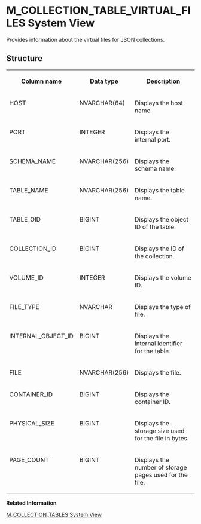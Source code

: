 <!-- loiocacf365d31424043af7333a4ac15ddc0 -->

# M\_COLLECTION\_TABLE\_VIRTUAL\_FILES System View

Provides information about the virtual files for JSON collections.



<a name="loiocacf365d31424043af7333a4ac15ddc0__section_thx_gtd_dbb"/>

## Structure


<table>
<tr>
<th valign="top">

Column name

</th>
<th valign="top">

Data type

</th>
<th valign="top">

Description

</th>
</tr>
<tr>
<td valign="top">

HOST

</td>
<td valign="top">

NVARCHAR\(64\)

</td>
<td valign="top">

Displays the host name.

</td>
</tr>
<tr>
<td valign="top">

PORT

</td>
<td valign="top">

INTEGER

</td>
<td valign="top">

Displays the internal port.

</td>
</tr>
<tr>
<td valign="top">

SCHEMA\_NAME

</td>
<td valign="top">

NVARCHAR\(256\)

</td>
<td valign="top">

Displays the schema name.

</td>
</tr>
<tr>
<td valign="top">

TABLE\_NAME

</td>
<td valign="top">

NVARCHAR\(256\)

</td>
<td valign="top">

Displays the table name.

</td>
</tr>
<tr>
<td valign="top">

TABLE\_OID

</td>
<td valign="top">

BIGINT

</td>
<td valign="top">

Displays the object ID of the table.

</td>
</tr>
<tr>
<td valign="top">

COLLECTION\_ID

</td>
<td valign="top">

BIGINT

</td>
<td valign="top">

Displays the ID of the collection.

</td>
</tr>
<tr>
<td valign="top">

VOLUME\_ID

</td>
<td valign="top">

INTEGER

</td>
<td valign="top">

Displays the volume ID.

</td>
</tr>
<tr>
<td valign="top">

FILE\_TYPE

</td>
<td valign="top">

NVARCHAR

</td>
<td valign="top">

Displays the type of file.

</td>
</tr>
<tr>
<td valign="top">

INTERNAL\_OBJECT\_ID

</td>
<td valign="top">

BIGINT

</td>
<td valign="top">

Displays the internal identifier for the table.

</td>
</tr>
<tr>
<td valign="top">

FILE

</td>
<td valign="top">

NVARCHAR\(256\)

</td>
<td valign="top">

Displays the file.

</td>
</tr>
<tr>
<td valign="top">

CONTAINER\_ID

</td>
<td valign="top">

BIGINT

</td>
<td valign="top">

Displays the container ID.

</td>
</tr>
<tr>
<td valign="top">

PHYSICAL\_SIZE

</td>
<td valign="top">

BIGINT

</td>
<td valign="top">

Displays the storage size used for the file in bytes.

</td>
</tr>
<tr>
<td valign="top">

PAGE\_COUNT

</td>
<td valign="top">

BIGINT

</td>
<td valign="top">

Displays the number of storage pages used for the file.

</td>
</tr>
</table>

**Related Information**  


[M\_COLLECTION\_TABLES System View](m-collection-tables-system-view-0976863.md "Provides information about JSON collections.")

